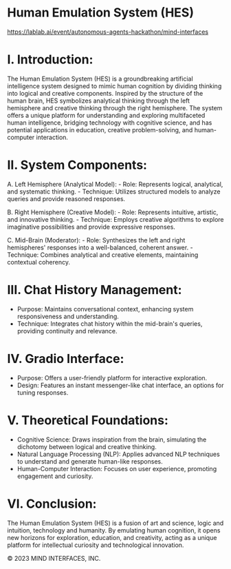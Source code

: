 # Human Emulation System (HES) 

https://lablab.ai/event/autonomous-agents-hackathon/mind-interfaces

# I. Introduction:

   The Human Emulation System (HES) is a groundbreaking artificial intelligence system designed to mimic human cognition by dividing thinking into logical and creative components. Inspired by the structure of the human brain, HES symbolizes analytical thinking through the left hemisphere and creative thinking through the right hemisphere. The system offers a unique platform for understanding and exploring multifaceted human intelligence, bridging technology with cognitive science, and has potential applications in education, creative problem-solving, and human-computer interaction.

# II. System Components:

   A. Left Hemisphere (Analytical Model):
      - Role: Represents logical, analytical, and systematic thinking.
      - Technique: Utilizes structured models to analyze queries and provide reasoned responses.

   B. Right Hemisphere (Creative Model):
      - Role: Represents intuitive, artistic, and innovative thinking.
      - Technique: Employs creative algorithms to explore imaginative possibilities and provide expressive responses.

   C. Mid-Brain (Moderator):
      - Role: Synthesizes the left and right hemispheres' responses into a well-balanced, coherent answer.
      - Technique: Combines analytical and creative elements, maintaining contextual coherency.

# III. Chat History Management:

   - Purpose: Maintains conversational context, enhancing system responsiveness and understanding.
   - Technique: Integrates chat history within the mid-brain's queries, providing continuity and relevance.

# IV. Gradio Interface:

   - Purpose: Offers a user-friendly platform for interactive exploration.
   - Design: Features an instant messenger-like chat interface, an options for tuning responses.

# V. Theoretical Foundations:

   - Cognitive Science: Draws inspiration from the brain, simulating the dichotomy between logical and creative thinking.
   - Natural Language Processing (NLP): Applies advanced NLP techniques to understand and generate human-like responses.
   - Human-Computer Interaction: Focuses on user experience, promoting engagement and curiosity.

# VI. Conclusion:

   The Human Emulation System (HES) is a fusion of art and science, logic and intuition, technology and humanity. By emulating human cognition, it opens new horizons for exploration, education, and creativity, acting as a unique platform for intellectual curiosity and technological innovation.

© 2023 MIND INTERFACES, INC.
